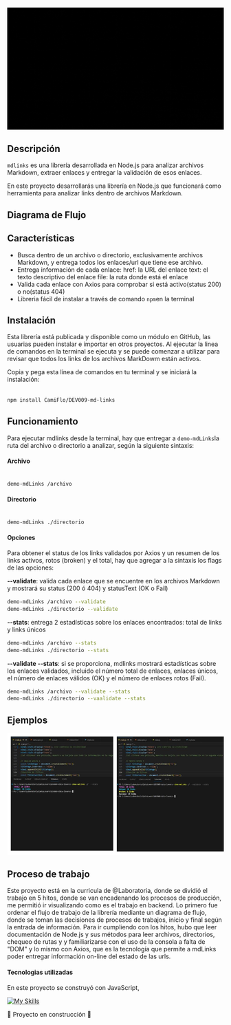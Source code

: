 ![video-logoMdLinks](docs/md.gif)



## Descripción

`mdlinks` es una librería desarrollada en Node.js para analizar archivos Markdown, extraer enlaces y entregar la validación de esos enlaces. 

En este proyecto desarrollarás una librería en Node.js que funcionará como herramienta para analizar links dentro de archivos Markdown. 

## Diagrama de Flujo


## Características

* Busca dentro de un archivo o directorio, exclusivamente archivos Markdown, y entrega todos los enlaces/url que tiene ese archivo.
* Entrega información de cada enlace:
href: la URL del enlace
text: el texto descriptivo del enlace
file: la ruta donde está el enlace
* Valida cada enlace con Axios para comprobar si está activo(status 200) o no(status 404)
* Libreria fácil de instalar a través de comando `npm`en la terminal


## Instalación

Esta librería está publicada y disponible como un módulo en GitHub, las usuarias pueden instalar e importar en otros proyectos. Al ejecutar la linea de comandos en la terminal se ejecuta y se puede comenzar a utilizar para revisar que todos los links de los archivos MarkDowm están activos. 

Copia y pega esta línea de comandos en tu terminal y se iniciará la instalación:

```bash

npm install CamiFlo/DEV009-md-links

```
## Funcionamiento


Para ejecutar mdlinks desde la terminal, hay que entregar a `demo-mdLinks`la ruta del archivo o directorio a analizar, según la siguiente sintaxis:

#### Archivo

```bash

demo-mdLinks /archivo

```
#### Directorio

```bash

demo-mdLinks ./directorio

```


#### Opciones

Para obtener el status de los links validados por Axios y un resumen de los links activos, rotos (broken) y el total, hay que agregar a la sintaxis los flags de las opciones:

**--validate**: valida cada enlace que se encuentre en los archivos Markdown y mostrará su status (200 ó 404)  y statusText (OK o Fail)
```bash
demo-mdLinks /archivo --validate
demo-mdLinks ./directorio --validate

```

**--stats**:  entrega 2 estadísticas sobre los enlaces encontrados: total de links y links únicos

```bash
demo-mdLinks /archivo --stats
demo-mdLinks ./directorio --stats

```

**--validate --stats**: si se proporciona, mdlinks mostrará estadísticas sobre los enlaces validados, incluido el número total de enlaces, enlaces únicos, el número de enlaces válidos (OK) y el número de enlaces rotos (Fail). 
```bash
demo-mdLinks /archivo --validate --stats
demo-mdLinks ./directorio --vaalidate --stats

```
## Ejemplos

![ejemplo_validate-stats](docs/validate_stats.jpg)

## Proceso de trabajo
Este proyecto está en la curricula de @Laboratoria, donde se dividió el trabajo en 5 hitos, donde se van encadenando los procesos de producción, me permitió ir visualizando como es el trabajo en backend.
Lo primero fue ordenar el flujo de trabajo de la librería mediante un diagrama de flujo, donde se toman las decisiones de procesos de trabajos, inicio y final según la entrada de información.
Para ir cumpliendo con los hitos, hubo que leer documentación de Node.js y sus métodos para leer archivos, directorios, chequeo de rutas y y familiarizarse con el uso de la consola a falta de "DOM" y lo mismo con Axios, que es la tecnología que permite a mdLinks poder entregar información on-line del estado de las urls.


#### Tecnologias utilizadas
En este proyecto se construyó con JavaScript, 

[![My Skills](https://skillicons.dev/icons?i=js,nodejs,jest,figma)](https://skillicons.dev)




:construction: Proyecto en construcción :construction:
